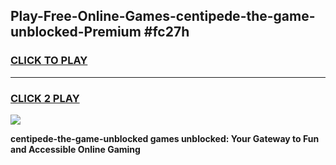 
## Play-Free-Online-Games-centipede-the-game-unblocked-Premium #fc27h
<h3>
<a href="https://premium.freeplayer.one?title=centipede-the-game-unblocked&ref=8M">CLICK TO PLAY</a></h3>
<hr>

<h3>
<a href="https://premium.freeplayer.one?title=centipede-the-game-unblocked&ref=8M">CLICK 2 PLAY</a>
  
</h3>

<a href="https://premium.freeplayer.one?title=centipede-the-game-unblocked&ref=8M"><img src="https://clearcache.store/games.png"></a>


**centipede-the-game-unblocked games unblocked: Your Gateway to Fun and Accessible Online Gaming**
